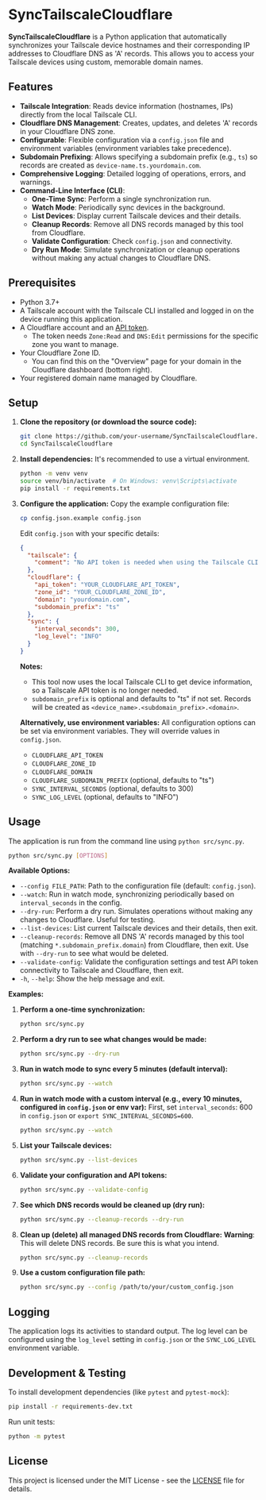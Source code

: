 # SyncTailscaleCloudflare

**SyncTailscaleCloudflare** is a Python application that automatically synchronizes your Tailscale device hostnames and their corresponding IP addresses to Cloudflare DNS as 'A' records. This allows you to access your Tailscale devices using custom, memorable domain names.

## Features

*   **Tailscale Integration**: Reads device information (hostnames, IPs) directly from the local Tailscale CLI.
*   **Cloudflare DNS Management**: Creates, updates, and deletes 'A' records in your Cloudflare DNS zone.
*   **Configurable**: Flexible configuration via a `config.json` file and environment variables (environment variables take precedence).
*   **Subdomain Prefixing**: Allows specifying a subdomain prefix (e.g., `ts`) so records are created as `device-name.ts.yourdomain.com`.
*   **Comprehensive Logging**: Detailed logging of operations, errors, and warnings.
*   **Command-Line Interface (CLI)**:
    *   **One-Time Sync**: Perform a single synchronization run.
    *   **Watch Mode**: Periodically sync devices in the background.
    *   **List Devices**: Display current Tailscale devices and their details.
    *   **Cleanup Records**: Remove all DNS records managed by this tool from Cloudflare.
    *   **Validate Configuration**: Check `config.json` and connectivity.
    *   **Dry Run Mode**: Simulate synchronization or cleanup operations without making any actual changes to Cloudflare DNS.

## Prerequisites

*   Python 3.7+
*   A Tailscale account with the Tailscale CLI installed and logged in on the device running this application.
*   A Cloudflare account and an [API token](https://developers.cloudflare.com/api/tokens/create/).
    *   The token needs `Zone:Read` and `DNS:Edit` permissions for the specific zone you want to manage.
*   Your Cloudflare Zone ID.
    *   You can find this on the "Overview" page for your domain in the Cloudflare dashboard (bottom right).
*   Your registered domain name managed by Cloudflare.

## Setup

1.  **Clone the repository (or download the source code):**
    ```bash
    git clone https://github.com/your-username/SyncTailscaleCloudflare.git # Replace with actual repo URL if applicable
    cd SyncTailscaleCloudflare
    ```

2.  **Install dependencies:**
    It's recommended to use a virtual environment.
    ```bash
    python -m venv venv
    source venv/bin/activate  # On Windows: venv\Scripts\activate
    pip install -r requirements.txt
    ```

3.  **Configure the application:**
    Copy the example configuration file:
    ```bash
    cp config.json.example config.json
    ```
    Edit `config.json` with your specific details:

    ```json
    {
      "tailscale": {
        "comment": "No API token is needed when using the Tailscale CLI"
      },
      "cloudflare": {
        "api_token": "YOUR_CLOUDFLARE_API_TOKEN",
        "zone_id": "YOUR_CLOUDFLARE_ZONE_ID",
        "domain": "yourdomain.com",
        "subdomain_prefix": "ts"
      },
      "sync": {
        "interval_seconds": 300,
        "log_level": "INFO"
      }
    }
    ```

    **Notes:**
    - This tool now uses the local Tailscale CLI to get device information, so a Tailscale API token is no longer needed.
    - `subdomain_prefix` is optional and defaults to "ts" if not set. Records will be created as `<device_name>.<subdomain_prefix>.<domain>`.

    **Alternatively, use environment variables:**
    All configuration options can be set via environment variables. They will override values in `config.json`.

    *   `CLOUDFLARE_API_TOKEN`
    *   `CLOUDFLARE_ZONE_ID`
    *   `CLOUDFLARE_DOMAIN`
    *   `CLOUDFLARE_SUBDOMAIN_PREFIX` (optional, defaults to "ts")
    *   `SYNC_INTERVAL_SECONDS` (optional, defaults to 300)
    *   `SYNC_LOG_LEVEL` (optional, defaults to "INFO")

## Usage

The application is run from the command line using `python src/sync.py`.

```bash
python src/sync.py [OPTIONS]
```

**Available Options:**

*   `--config FILE_PATH`: Path to the configuration file (default: `config.json`).
*   `--watch`: Run in watch mode, synchronizing periodically based on `interval_seconds` in the config.
*   `--dry-run`: Perform a dry run. Simulates operations without making any changes to Cloudflare. Useful for testing.
*   `--list-devices`: List current Tailscale devices and their details, then exit.
*   `--cleanup-records`: Remove all DNS 'A' records managed by this tool (matching `*.subdomain_prefix.domain`) from Cloudflare, then exit. Use with `--dry-run` to see what would be deleted.
*   `--validate-config`: Validate the configuration settings and test API token connectivity to Tailscale and Cloudflare, then exit.
*   `-h`, `--help`: Show the help message and exit.

**Examples:**

1.  **Perform a one-time synchronization:**
    ```bash
    python src/sync.py
    ```

2.  **Perform a dry run to see what changes would be made:**
    ```bash
    python src/sync.py --dry-run
    ```

3.  **Run in watch mode to sync every 5 minutes (default interval):**
    ```bash
    python src/sync.py --watch
    ```

4.  **Run in watch mode with a custom interval (e.g., every 10 minutes, configured in `config.json` or env var):**
    First, set `interval_seconds`: 600 in `config.json` or `export SYNC_INTERVAL_SECONDS=600`.
    ```bash
    python src/sync.py --watch
    ```

5.  **List your Tailscale devices:**
    ```bash
    python src/sync.py --list-devices
    ```

6.  **Validate your configuration and API tokens:**
    ```bash
    python src/sync.py --validate-config
    ```

7.  **See which DNS records would be cleaned up (dry run):**
    ```bash
    python src/sync.py --cleanup-records --dry-run
    ```

8.  **Clean up (delete) all managed DNS records from Cloudflare:**
    **Warning**: This will delete DNS records. Be sure this is what you intend.
    ```bash
    python src/sync.py --cleanup-records
    ```

9.  **Use a custom configuration file path:**
    ```bash
    python src/sync.py --config /path/to/your/custom_config.json
    ```

## Logging

The application logs its activities to standard output. The log level can be configured using the `log_level` setting in `config.json` or the `SYNC_LOG_LEVEL` environment variable.

## Development & Testing

To install development dependencies (like `pytest` and `pytest-mock`):
```bash
pip install -r requirements-dev.txt
```

Run unit tests:
```bash
python -m pytest
```

## License

This project is licensed under the MIT License - see the [LICENSE](LICENSE) file for details.

